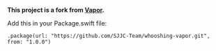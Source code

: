 **This project is a fork from [Vapor](https://github.com/vapor/vapor).**

Add this in your Package.swift file:

```
.package(url: "https://github.com/SJJC-Team/whooshing-vapor.git", from: "1.0.0")
```
